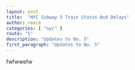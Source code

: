 ```yaml
---
layout: post
title:  "NYC Subway 5 Train Status And Delays"
author: reece
categories: [ "nyc" ]
route: "5"
description: "Updates to No. 5"
first_paragraph: "Updates to No. 5"
---
```


fwfwwefw
